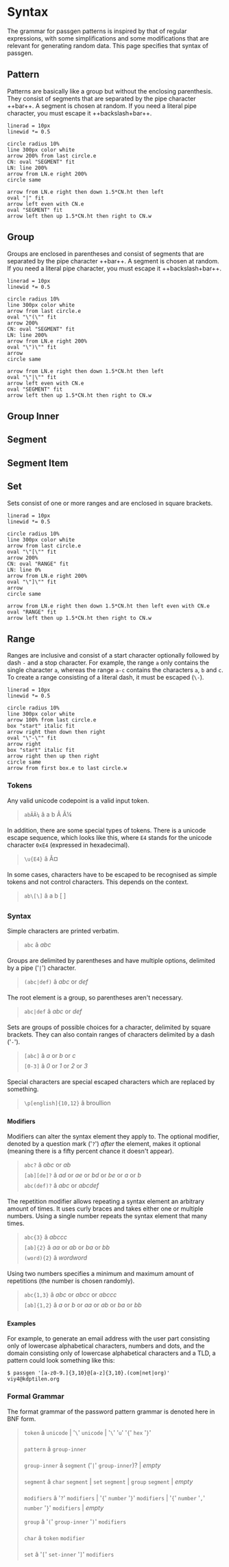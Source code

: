 # Syntax

The grammar for passgen patterns is inspired by that of regular expressions,
with some simplifications and some modifications that are relevant for
generating random data. This page specifies that syntax of passgen.

## Pattern

Patterns are basically like a group but without the enclosing parenthesis. They consist of segments that are separated by the pipe character ++bar++. A segment is chosen at random. If you need a literal pipe character, you must escape it ++backslash+bar++.

```kroki-pikchr
linerad = 10px
linewid *= 0.5

circle radius 10%
line 300px color white
arrow 200% from last circle.e
CN: oval "SEGMENT" fit
LN: line 200%
arrow from LN.e right 200%
circle same

arrow from LN.e right then down 1.5*CN.ht then left
oval "|" fit
arrow left even with CN.e
oval "SEGMENT" fit
arrow left then up 1.5*CN.ht then right to CN.w
```

## Group

Groups are enclosed in parentheses and consist of segments that are separated by the pipe character ++bar++. A segment is chosen at random. If you need a literal pipe character, you must escape it ++backslash+bar++.

```kroki-pikchr
linerad = 10px
linewid *= 0.5

circle radius 10%
line 300px color white
arrow from last circle.e
oval "\"(\"" fit
arrow 200%
CN: oval "SEGMENT" fit
LN: line 200%
arrow from LN.e right 200%
oval "\")\"" fit
arrow
circle same

arrow from LN.e right then down 1.5*CN.ht then left
oval "\"|\"" fit
arrow left even with CN.e
oval "SEGMENT" fit
arrow left then up 1.5*CN.ht then right to CN.w
```

## Group Inner



## Segment


## Segment Item


## Set

Sets consist of one or more ranges and are enclosed in square brackets.

```kroki-pikchr
linerad = 10px
linewid *= 0.5

circle radius 10%
line 300px color white
arrow from last circle.e
oval "\"[\"" fit
arrow 200%
CN: oval "RANGE" fit
LN: line 0%
arrow from LN.e right 200%
oval "\"]\"" fit
arrow
circle same

arrow from LN.e right then down 1.5*CN.ht then left even with CN.e
oval "RANGE" fit
arrow left then up 1.5*CN.ht then right to CN.w
```

## Range

Ranges are inclusive and consist of a start character optionally followed by dash `-` and a stop character. For example, the range `a` only contains the single character `a`, whereas the range `a-c` contains the characters `a`, `b` and `c`. To create a range consisting of a literal dash, it must be escaped (`\-`).

```kroki-pikchr
linerad = 10px
linewid *= 0.5

circle radius 10%
line 300px color white
arrow 100% from last circle.e
box "start" italic fit
arrow right then down then right
oval "\"-\"" fit
arrow right
box "start" italic fit
arrow right then up then right
circle same
arrow from first box.e to last circle.w
```

### Tokens

Any valid unicode codepoint is a valid input token. 

> `abÃÃ¼` â a b Ã Ã¼

In addition, there are some special types of tokens. There is a unicode escape sequence, which looks like this, where `E4` stands for the unicode character `0xE4` (expressed in hexadecimal).

> `\u{E4}` â Ã¤

In some cases, characters have to be escaped to be recognised as simple tokens and not control characters. This depends on the context.

> `ab\[\]` â a b [ ]

### Syntax

Simple characters are printed verbatim.

> `abc` â *abc*

Groups are delimited by parentheses and have multiple options, delimited by a pipe ('`|`') character.

> `(abc|def)` â *abc* or *def*

The root element is a group, so parentheses aren't necessary.

> `abc|def` â *abc* or *def*

Sets are groups of possible choices for a character, delimited by square brackets. They can also contain ranges of characters delimited by a dash ('`-`').

> `[abc]` â *a* or *b* or *c*  
> `[0-3]` â *0* or *1* or *2* or *3*

Special characters are special escaped characters which are replaced by something.

> `\p[english]{10,12}` â broullion

#### Modifiers

Modifiers can alter the syntax element they apply to. The optional modifier, denoted by a question mark ('`?`') *after* the element, makes it optional (meaning there is a fifty percent chance it doesn't appear).

> `abc?` â *abc* or *ab*  
> `[ab][de]?` â *ad* or *ae* or *bd* or *be* or *a* or *b*  
> `abc(def)?` â *abc* or *abcdef*

The repetition modifier allows repeating a syntax element an arbitrary amount of times. It uses curly braces and takes either one or multiple numbers. Using a single number repeats the syntax element that many times.

> `abc{3}` â *abccc*  
> `[ab]{2}` â *aa* or *ab* or *ba* or *bb*  
> `(word){2}` â *wordword*

Using two numbers specifies a minimum and maximum amount of repetitions (the number is chosen randomly).

> `abc{1,3}` â *abc* or *abcc* or *abccc*  
> `[ab]{1,2}` â *a* or *b* or *aa* or *ab* or *ba* or *bb*  

#### Examples

For example, to generate an email address with the user part consisting only of
lowercase alphabetical characters, numbers and dots, and the domain consisting
only of lowercase alphabetical characters and a TLD, a pattern could look
something like this:

    $ passgen '[a-z0-9.]{3,10}@[a-z]{3,10}.(com|net|org)'
    viy4@kdptilen.org


### Formal Grammar

The format grammar of the password pattern grammar is denoted here in BNF form.

> `token` â `unicode` | '`\`' `unicode` | '`\`' '`u`' '`{`' `hex` '`}`'
>
> `pattern` â `group-inner`
>
> `group-inner` â `segment` ('`|`' `group-inner`)? | *empty*
>
> `segment` â `char` `segment` | `set` `segment` | `group` `segment` | *empty*
>
> `modifiers` â '`?`' `modifiers` | '`{`' `number` '`}`' `modifiers` | '`{`' `number` '`,`' `number` '`}`' `modifiers` | *empty*
>
> `group` â '`(`' `group-inner` '`)`' `modifiers`
>
> `char` â `token` `modifier`
>
> `set` â '`[`' `set-inner` '`]`' `modifiers`


